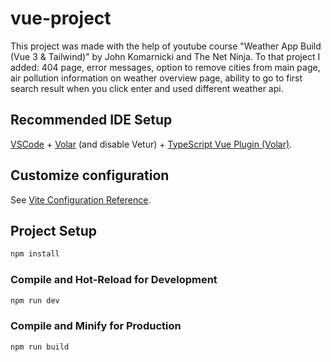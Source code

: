 # vue-project

This project was made with the help of youtube course "Weather App Build (Vue 3 & Tailwind)" by John Komarnicki and The Net Ninja. To that project I added: 404 page, error messages, option to remove cities from main page, air pollution information on weather overview page, ability to go to first search result when you click enter and used different weather api.

## Recommended IDE Setup

[VSCode](https://code.visualstudio.com/) + [Volar](https://marketplace.visualstudio.com/items?itemName=Vue.volar) (and disable Vetur) + [TypeScript Vue Plugin (Volar)](https://marketplace.visualstudio.com/items?itemName=Vue.vscode-typescript-vue-plugin).

## Customize configuration

See [Vite Configuration Reference](https://vitejs.dev/config/).

## Project Setup

```sh
npm install
```

### Compile and Hot-Reload for Development

```sh
npm run dev
```

### Compile and Minify for Production

```sh
npm run build
```
